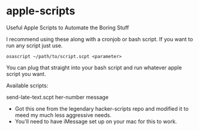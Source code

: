# apple-scripts
Useful Apple Scripts to Automate the Boring Stuff

I recommend using these along with a cronjob or bash script. 
If you want to run any script just use.

`osascript ~/path/to/script.scpt <parameter>`

You can plug that straight into your bash script and run whatever apple script you want. 

Available scripts: 

send-late-text.scpt her-number message
  - Got this one from the legendary hacker-scripts repo and modified it to meed my much less aggressive needs. 
  - You'll need to have iMessage set up on your mac for this to work. 
